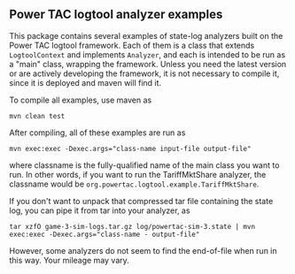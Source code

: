 ## Power TAC logtool analyzer examples

This package contains several examples of state-log analyzers built on the Power TAC logtool framework. Each of them is a class that extends `LogtoolContext` and implements `Analyzer`, and each is intended to be run as a "main" class, wrapping the framework. Unless you need the latest version or are actively developing the framework, it is not necessary to compile it, since it is deployed and maven will find it.

To compile all examples, use maven as

`mvn clean test`

After compiling, all of these examples are run as

`mvn exec:exec -Dexec.args="class-name input-file output-file"`

where classname is the fully-qualified name of the main class you want to run. In other words, if you want to run the TariffMktShare analyzer, the classname would be `org.powertac.logtool.example.TariffMktShare`.

If you don't want to unpack that compressed tar file containing the state log, you can pipe it from tar into your analyzer, as

`tar xzfO game-3-sim-logs.tar.gz log/powertac-sim-3.state | mvn exec:exec -Dexec.args="class-name - output-file"`

However, some analyzers do not seem to find the end-of-file when run in this way. Your mileage may vary.
